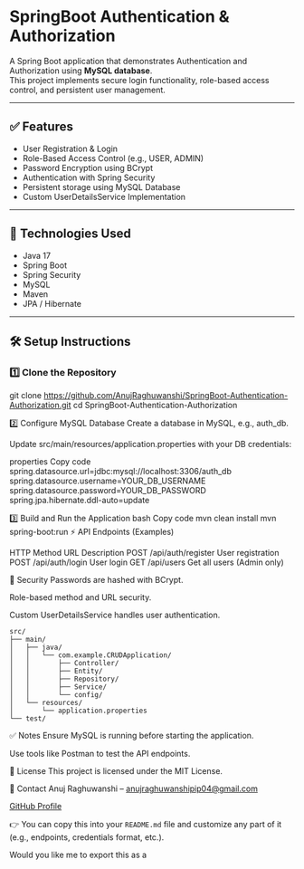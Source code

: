 # SpringBoot Authentication & Authorization

A Spring Boot application that demonstrates Authentication and Authorization using **MySQL database**.  
This project implements secure login functionality, role-based access control, and persistent user management.

---

## ✅ Features

- User Registration & Login
- Role-Based Access Control (e.g., USER, ADMIN)
- Password Encryption using BCrypt
- Authentication with Spring Security
- Persistent storage using MySQL Database
- Custom UserDetailsService Implementation

---

## 🚀 Technologies Used

- Java 17
- Spring Boot
- Spring Security
- MySQL
- Maven
- JPA / Hibernate

---

## 🛠️ Setup Instructions

### 1️⃣ Clone the Repository

git clone https://github.com/AnujRaghuwanshi/SpringBoot-Authentication-Authorization.git
cd SpringBoot-Authentication-Authorization  

2️⃣ Configure MySQL Database
Create a database in MySQL, e.g., auth_db.

Update src/main/resources/application.properties with your DB credentials:

properties
Copy code
spring.datasource.url=jdbc:mysql://localhost:3306/auth_db
spring.datasource.username=YOUR_DB_USERNAME
spring.datasource.password=YOUR_DB_PASSWORD
spring.jpa.hibernate.ddl-auto=update

3️⃣ Build and Run the Application
bash
Copy code
mvn clean install
mvn spring-boot:run
⚡ API Endpoints (Examples)

HTTP Method	URL	Description
POST	/api/auth/register	User registration
POST	/api/auth/login	User login
GET	/api/users	Get all users (Admin only)

🔐 Security
Passwords are hashed with BCrypt.

Role-based method and URL security.

Custom UserDetailsService handles user authentication.
```
src/
├── main/
│   ├── java/
│   │   └── com.example.CRUDApplication/
│   │       ├── Controller/
│   │       ├── Entity/
│   │       ├── Repository/
│   │       ├── Service/
│   │       └── config/
│   └── resources/
│       └── application.properties
└── test/
```

✅ Notes
Ensure MySQL is running before starting the application.

Use tools like Postman to test the API endpoints.

📄 License
This project is licensed under the MIT License.

📧 Contact
Anuj Raghuwanshi – anujraghuwanshipip04@gmail.com  

[GitHub Profile](https://github.com/AnujRaghuwanshi)

👉 You can copy this into your `README.md` file and customize any part of it (e.g., endpoints, credentials format, etc.).

Would you like me to export this as a
